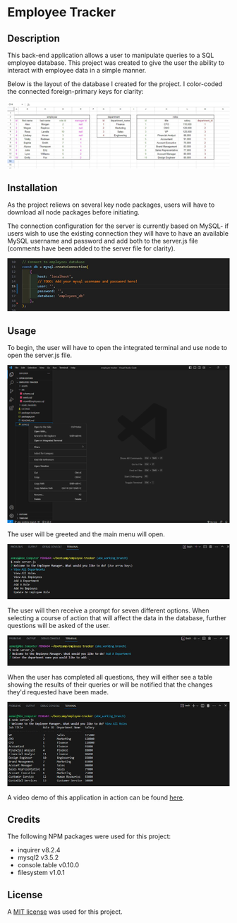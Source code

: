 # Employee Tracker

## Description
This back-end application allows a user to manipulate queries to a SQL employee database. This project was created to give the user the ability to interact with employee data in a simple manner. 

Below is the layout of the database I created for the project. I color-coded the connected foreign-primary keys for clarity: 

![database schema for the employee tracker project](./assets/mySchema.jpg)

## Installation
As the project reliews on several key node packages, users will have to download all node packages before initiating. 

The connection configuration for the server is currently based on MySQL- if users wish to use the existing connection they will have to have an available MySQL username and password and add both to the server.js file (comments have been added to the server file for clarity). 

![Showing the empty strings on lines 14 and 15 of the server.js file that will accept the user's mysql username and password](./assets/blankMysqlConnection.jpg)

## Usage
To begin, the user will have to open the integrated terminal and use node to open the server.js file. 

![Opening the integrated terminal on a windows machine](./assets/openInTerminal.png)


The user will be greeted and the main menu will open. 

![A view of the Employee Tracker's main menu](./assets/employeeTrackerMenu.jpg)


The user will then receive a prompt for seven different options. When selecting a course of action that will affect the data in the database, further questions will be asked of the user. 

![The user receives a prompt to add a department name upon selecting the "Add A Department" option](./assets/addingDepartmentPrompts.jpg)


When the user has completed all questions, they will either see a table showing the results of their queries or will be notified that the changes they'd requested have been made. 

![The user is shown the roles table upon completion of that request](./assets/rolesTable.jpg)



A video demo of this application in action can be found [here](https://drive.google.com/file/d/1fWT9rRHT4PpGGIFg00dMnOx8QYEfQ89X/view).

## Credits 

The following NPM packages were used for this project: 
- inquirer v8.2.4
- mysql2 v3.5.2
- console.table v0.10.0
- filesystem v1.0.1

## License
A [MIT license](https://github.com/aomaits/employee-tracker/blob/main/LICENSE) was used for this project. 